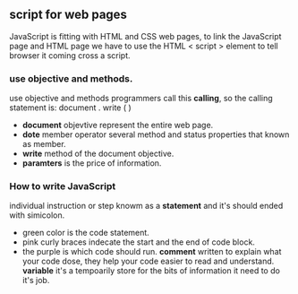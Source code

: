 ## script for web pages
JavaScript is fitting with HTML and CSS web pages, to link the JavaScript page and HTML page we have to use the HTML < script > element to tell browser it coming cross a script.
### use objective and methods.
use objective and methods programmers call this **calling**, so the calling statement is:
document . write (   )
* **document** objevtive represent the entire web page.
* **dote** member operator several method and status properties that known as member.
* **write** method of the document objective.
* **paramters** is the price of information.
### How to write JavaScript
individual instruction or step knowm as a **statement** and it's should ended with simicolon.
* green color is the code statement.
* pink curly braces indecate the start and the end of code block.
* the purple is which code should run.
**comment** written to explain what your code dose, they help your code easier to read and understand.
**variable** it's a tempoarily store for the bits of information it need to do it's job.